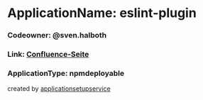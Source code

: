 # __ApplicationName:__ eslint-plugin

### __Codeowner:__ @sven.halboth

### __Link:__ [Confluence-Seite](https://wiki.marcapo.com/)

### __ApplicationType:__ npmdeployable  


created by [applicationsetupservice](https://git.marcapo.com/marcapo/npm-deployable-templates)  